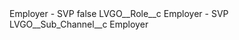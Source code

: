 <?xml version="1.0" encoding="UTF-8"?>
<CustomMetadata xmlns="http://soap.sforce.com/2006/04/metadata" xmlns:xsi="http://www.w3.org/2001/XMLSchema-instance" xmlns:xsd="http://www.w3.org/2001/XMLSchema">
    <label>Employer - SVP</label>
    <protected>false</protected>
    <values>
        <field>LVGO__Role__c</field>
        <value xsi:type="xsd:string">Employer - SVP</value>
    </values>
    <values>
        <field>LVGO__Sub_Channel__c</field>
        <value xsi:type="xsd:string">Employer</value>
    </values>
</CustomMetadata>

